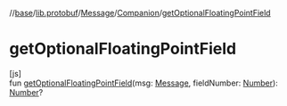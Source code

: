 //[base](../../../../index.md)/[lib.protobuf](../../index.md)/[Message](../index.md)/[Companion](index.md)/[getOptionalFloatingPointField](get-optional-floating-point-field.md)

# getOptionalFloatingPointField

[js]\
fun [getOptionalFloatingPointField](get-optional-floating-point-field.md)(msg: [Message](../index.md), fieldNumber: [Number](https://kotlinlang.org/api/latest/jvm/stdlib/kotlin/-number/index.html)): [Number](https://kotlinlang.org/api/latest/jvm/stdlib/kotlin/-number/index.html)?
